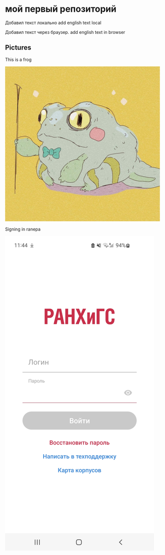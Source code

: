 # мой первый репозиторий

Добавил текст локально
add english text local

Добавил текст через браузер. add english text in browser
  
## Pictures
This is a frog

![Это лягуха](frog.jpg)

Signing in ranepa

![Это авторизация](signing.jpg)